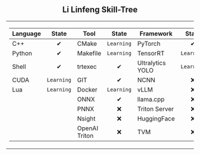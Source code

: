 ## <div align="center">Li Linfeng Skill-Tree </div> 
<div align="center">
<table>
  <tr>
    <td>
      <div>
        
| Language  | State   | Tool     | State     | Framework           | State     |
|-----------|:----------:|----------|:------------:|---------------------|:------------:|
| C++       | ✔︎        | CMake    | ```Learning``` | PyTorch             | ✔︎         |
| Python    | ✔︎        | Makefile | ```Learning``` | TensorRT            | ```Learning``` |
| Shell     | ✔︎        | trtexec  | ✔︎  | Ultralytics YOLO    | ```Learning``` |
| CUDA      | ```Learning```       | GIT      | ✔︎         | NCNN                | ❌         |
| Lua          | ```Learning```         | Docker     | ```Learning```         | vLLM                | ❌         |
|           |          | ONNX     | ✔︎         | llama.cpp           | ❌         |
|           |          | PNNX     | ❌        | Triton Server                | ❌         |
|           |          | Nsight     | ❌        | HuggingFace                 | ❌         |
|           |          | OpenAI Triton     | ❌        |  TVM                |  ❌         |


 </div> 
    </td>
    <td>
    <img src="https://github-readme-stats.vercel.app/api/top-langs/?username=akira4O4&layout=donut-vertical&theme=vue-dark" align="center" />
   </td>
  </tr>
</table>
 </div> 


